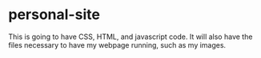 # personal-site
This is going to have CSS, HTML, and javascript code. It will also have the files necessary to have my webpage running, such as my images. 
